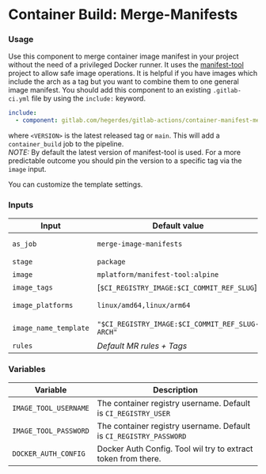 # Container Build: Merge-Manifests

### Usage

Use this component to merge container image manifest in your project without the need of a privileged Docker runner. It uses the [manifest-tool](https://github.com/estesp/manifest-tool) project to allow safe image operations. It is helpful if you have images which include the arch as a tag but you want to combine them to one general image manifest.
You should add this component to an existing `.gitlab-ci.yml` file by using the `include:`
keyword.

```yaml
include:
  - component: gitlab.com/hegerdes/gitlab-actions/container-manifest-merge@<VERSION>
```

where `<VERSION>` is the latest released tag or `main`. This will add a `container_build` job to the pipeline.  
*NOTE:* By default the latest version of manifest-tool is used. For a more predictable outcome you should pin the version to a specific tag via the `image` input.


You can customize the template settings.
### Inputs

| Input                 | Default value                                   | Description                                                                                                                                                                                      |
| --------------------- | ----------------------------------------------- | ------------------------------------------------------------------------------------------------------------------------------------------------------------------------------------------------ |
| `as_job`              | `merge-image-manifests`                         | The name of the job that gets imported. Use ".my_job" to include as template                                                                                                                     |
| `stage`               | `package`                                       | The stage where you want the job to be added                                                                                                                                                     |
| `image`               | `mplatform/manifest-tool:alpine`                | The Docker image of kaniko                                                                                                                                                                       |
| `image_tags`          | [`$CI_REGISTRY_IMAGE:$CI_COMMIT_REF_SLUG`]      | Array of the image tags manifests to push.                                                                                                                                                       |
| `image_platforms`     | `linux/amd64,linux/arm64`                       | It supports linux/amd64,linux/arm64,linux/arm/v5,linux/arm/v7,linux/s390x.                                                                                                                       |
| `image_name_template` | `"$CI_REGISTRY_IMAGE:$CI_COMMIT_REF_SLUG-ARCH"` | The template that matches the existing image tags. The `ARCH` is a placeholder and will be replaced. For more see [here](https://github.com/estesp/manifest-tool?tab=readme-ov-file#createpush). |
| `rules`               | *Default MR rules + Tags*                       | The rules when the job runs                                                                                                                                                                      |

### Variables

| Variable              | Description                                                        |
| --------------------- | ------------------------------------------------------------------ |
| `IMAGE_TOOL_USERNAME` | The container registry username. Default is `CI_REGISTRY_USER`     |
| `IMAGE_TOOL_PASSWORD` | The container registry username. Default is `CI_REGISTRY_PASSWORD` |
| `DOCKER_AUTH_CONFIG`  | Docker Auth Config. Tool wil try to extract token from there.      |
